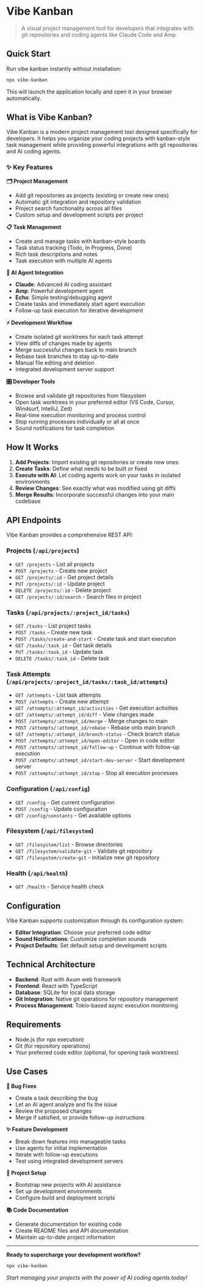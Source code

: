 # Vibe Kanban

> A visual project management tool for developers that integrates with git repositories and coding agents like Claude Code and Amp.

## Quick Start

Run vibe kanban instantly without installation:

```bash
npx vibe-kanban
```

This will launch the application locally and open it in your browser automatically.

## What is Vibe Kanban?

Vibe Kanban is a modern project management tool designed specifically for developers. It helps you organize your coding projects with kanban-style task management while providing powerful integrations with git repositories and AI coding agents.

### ✨ Key Features

**🗂️ Project Management**
- Add git repositories as projects (existing or create new ones)
- Automatic git integration and repository validation
- Project search functionality across all files
- Custom setup and development scripts per project

**📋 Task Management**
- Create and manage tasks with kanban-style boards
- Task status tracking (Todo, In Progress, Done)
- Rich task descriptions and notes
- Task execution with multiple AI agents

**🤖 AI Agent Integration**
- **Claude**: Advanced AI coding assistant
- **Amp**: Powerful development agent
- **Echo**: Simple testing/debugging agent
- Create tasks and immediately start agent execution
- Follow-up task execution for iterative development

**⚡ Development Workflow**
- Create isolated git worktrees for each task attempt
- View diffs of changes made by agents
- Merge successful changes back to main branch
- Rebase task branches to stay up-to-date
- Manual file editing and deletion
- Integrated development server support

**🎛️ Developer Tools**
- Browse and validate git repositories from filesystem
- Open task worktrees in your preferred editor (VS Code, Cursor, Windsurf, IntelliJ, Zed)
- Real-time execution monitoring and process control
- Stop running processes individually or all at once
- Sound notifications for task completion

## How It Works

1. **Add Projects**: Import existing git repositories or create new ones
2. **Create Tasks**: Define what needs to be built or fixed
3. **Execute with AI**: Let coding agents work on your tasks in isolated environments
4. **Review Changes**: See exactly what was modified using git diffs
5. **Merge Results**: Incorporate successful changes into your main codebase

## API Endpoints

Vibe Kanban provides a comprehensive REST API:

### Projects (`/api/projects`)
- `GET /projects` - List all projects
- `POST /projects` - Create new project
- `GET /projects/:id` - Get project details
- `PUT /projects/:id` - Update project
- `DELETE /projects/:id` - Delete project
- `GET /projects/:id/search` - Search files in project

### Tasks (`/api/projects/:project_id/tasks`)
- `GET /tasks` - List project tasks
- `POST /tasks` - Create new task
- `POST /tasks/create-and-start` - Create task and start execution
- `GET /tasks/:task_id` - Get task details
- `PUT /tasks/:task_id` - Update task
- `DELETE /tasks/:task_id` - Delete task

### Task Attempts (`/api/projects/:project_id/tasks/:task_id/attempts`)
- `GET /attempts` - List task attempts
- `POST /attempts` - Create new attempt
- `GET /attempts/:attempt_id/activities` - Get execution activities
- `GET /attempts/:attempt_id/diff` - View changes made
- `POST /attempts/:attempt_id/merge` - Merge changes to main
- `POST /attempts/:attempt_id/rebase` - Rebase onto main branch
- `GET /attempts/:attempt_id/branch-status` - Check branch status
- `POST /attempts/:attempt_id/open-editor` - Open in code editor
- `POST /attempts/:attempt_id/follow-up` - Continue with follow-up execution
- `POST /attempts/:attempt_id/start-dev-server` - Start development server
- `POST /attempts/:attempt_id/stop` - Stop all execution processes

### Configuration (`/api/config`)
- `GET /config` - Get current configuration
- `POST /config` - Update configuration
- `GET /config/constants` - Get available options

### Filesystem (`/api/filesystem`)
- `GET /filesystem/list` - Browse directories
- `GET /filesystem/validate-git` - Validate git repository
- `GET /filesystem/create-git` - Initialize new git repository

### Health (`/api/health`)
- `GET /health` - Service health check

## Configuration

Vibe Kanban supports customization through its configuration system:

- **Editor Integration**: Choose your preferred code editor
- **Sound Notifications**: Customize completion sounds
- **Project Defaults**: Set default setup and development scripts

## Technical Architecture

- **Backend**: Rust with Axum web framework
- **Frontend**: React with TypeScript
- **Database**: SQLite for local data storage
- **Git Integration**: Native git operations for repository management
- **Process Management**: Tokio-based async execution monitoring

## Requirements

- Node.js (for npx execution)
- Git (for repository operations)
- Your preferred code editor (optional, for opening task worktrees)

## Use Cases

**🔧 Bug Fixes**
- Create a task describing the bug
- Let an AI agent analyze and fix the issue
- Review the proposed changes
- Merge if satisfied, or provide follow-up instructions

**✨ Feature Development**
- Break down features into manageable tasks
- Use agents for initial implementation
- Iterate with follow-up executions
- Test using integrated development servers

**🚀 Project Setup**
- Bootstrap new projects with AI assistance
- Set up development environments
- Configure build and deployment scripts

**📚 Code Documentation**
- Generate documentation for existing code
- Create README files and API documentation
- Maintain up-to-date project information

---

**Ready to supercharge your development workflow?**

```bash
npx vibe-kanban
```

*Start managing your projects with the power of AI coding agents today!*
